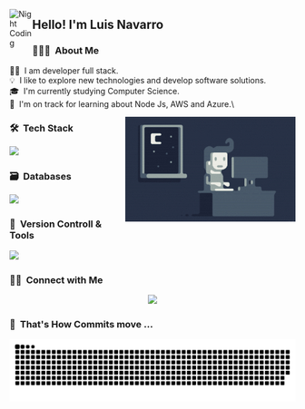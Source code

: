 

<img alt="Night Coding" src="./assets/Hand%20Wave.gif" width='40' align="left"/><h2 align="left">Hello! I'm Luis Navarro</h2>

<!-- ## 👋 &nbsp;Hello! I'm Luis Navarro -->

### 👨🏻‍💻 &nbsp;About Me

👨‍💻 &nbsp;I am developer full stack.\
💡 &nbsp;I like to explore new technologies and develop software solutions.\
🎓 &nbsp;I'm currently studying Computer Science.\
🌱 &nbsp;I'm on track for learning about Node Js, AWS and Azure.\


<img alt="Night Coding" src="https://raw.githubusercontent.com/AVS1508/AVS1508/master/assets/Night-Coding.gif" align="right"/>

### 🛠 &nbsp;Tech Stack

[![](https://skillicons.dev/icons?i=cs,dotnet,js,nodejs,react,java,spring,bootstrap,css,html,npm,flutter&perline=3)](https://skillicons.dev)  

### 🗃 &nbsp;Databases

[![](https://skillicons.dev/icons?i=mysql,mongodb)](https://skillicons.dev)  


### 🧰 &nbsp;Version Controll & Tools 

[![](https://skillicons.dev/icons?i=git,github,visualstudio,vscode,idea,flutter&perline=3)](https://skillicons.dev)  


### 🤝🏻 &nbsp;Connect with Me

<p align="center">
<a href="https://www.linkedin.com/in/luisnavarromurillo/"><img src="https://img.shields.io/badge/-Luis Navarro-0077B5?style=flat&logo=Linkedin&logoColor=white"/></a>
</p>

### 🐍 &nbsp;That's How Commits move ...

<div align="center">
  <a href="https://github.com/Adityakanoi2001/">
  <img src="https://github.com/1999AZZAR/1999AZZAR/blob/readme/resources/img/grid-snake.svg"
       alt="snake" /></a>
</div>
